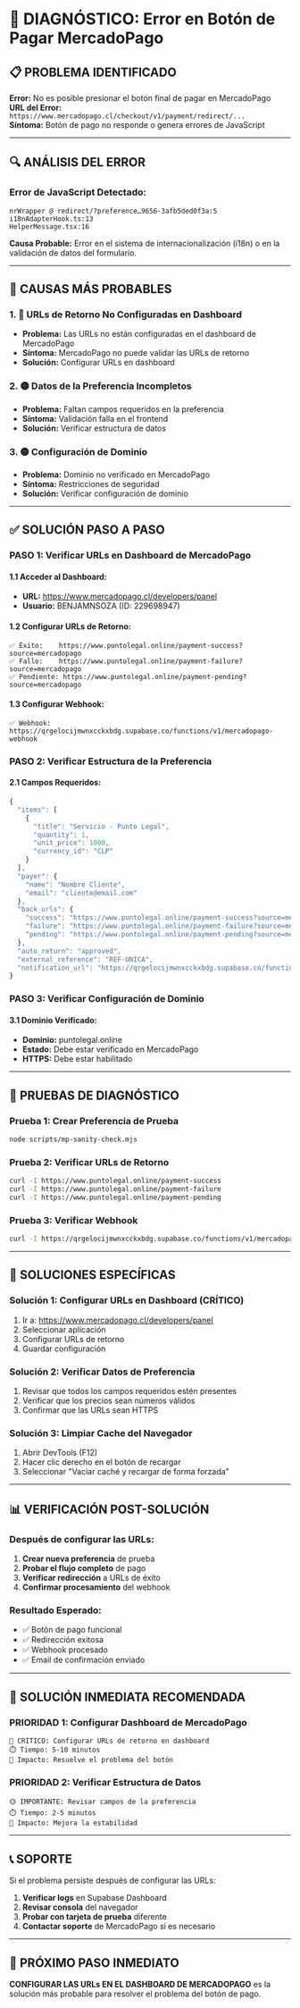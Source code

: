 # 🚨 DIAGNÓSTICO: Error en Botón de Pagar MercadoPago

## 📋 **PROBLEMA IDENTIFICADO**

**Error:** No es posible presionar el botón final de pagar en MercadoPago  
**URL del Error:** `https://www.mercadopago.cl/checkout/v1/payment/redirect/...`  
**Síntoma:** Botón de pago no responde o genera errores de JavaScript

---

## 🔍 **ANÁLISIS DEL ERROR**

### **Error de JavaScript Detectado:**
```
nrWrapper @ redirect/?preference…9656-3afb5ded0f3a:5
i18nAdapterHook.ts:13
HelperMessage.tsx:16
```

**Causa Probable:** Error en el sistema de internacionalización (i18n) o en la validación de datos del formulario.

---

## 🎯 **CAUSAS MÁS PROBABLES**

### **1. 🔴 URLs de Retorno No Configuradas en Dashboard**
- **Problema:** Las URLs no están configuradas en el dashboard de MercadoPago
- **Síntoma:** MercadoPago no puede validar las URLs de retorno
- **Solución:** Configurar URLs en dashboard

### **2. 🟡 Datos de la Preferencia Incompletos**
- **Problema:** Faltan campos requeridos en la preferencia
- **Síntoma:** Validación falla en el frontend
- **Solución:** Verificar estructura de datos

### **3. 🟡 Configuración de Dominio**
- **Problema:** Dominio no verificado en MercadoPago
- **Síntoma:** Restricciones de seguridad
- **Solución:** Verificar configuración de dominio

---

## ✅ **SOLUCIÓN PASO A PASO**

### **PASO 1: Verificar URLs en Dashboard de MercadoPago**

#### **1.1 Acceder al Dashboard:**
- **URL:** https://www.mercadopago.cl/developers/panel
- **Usuario:** BENJAMNSOZA (ID: 229698947)

#### **1.2 Configurar URLs de Retorno:**
```
✅ Éxito:    https://www.puntolegal.online/payment-success?source=mercadopago
✅ Fallo:    https://www.puntolegal.online/payment-failure?source=mercadopago
✅ Pendiente: https://www.puntolegal.online/payment-pending?source=mercadopago
```

#### **1.3 Configurar Webhook:**
```
✅ Webhook:  https://qrgelocijmwnxcckxbdg.supabase.co/functions/v1/mercadopago-webhook
```

### **PASO 2: Verificar Estructura de la Preferencia**

#### **2.1 Campos Requeridos:**
```javascript
{
  "items": [
    {
      "title": "Servicio - Punto Legal",
      "quantity": 1,
      "unit_price": 1000,
      "currency_id": "CLP"
    }
  ],
  "payer": {
    "name": "Nombre Cliente",
    "email": "cliente@email.com"
  },
  "back_urls": {
    "success": "https://www.puntolegal.online/payment-success?source=mercadopago",
    "failure": "https://www.puntolegal.online/payment-failure?source=mercadopago",
    "pending": "https://www.puntolegal.online/payment-pending?source=mercadopago"
  },
  "auto_return": "approved",
  "external_reference": "REF-UNICA",
  "notification_url": "https://qrgelocijmwnxcckxbdg.supabase.co/functions/v1/mercadopago-webhook"
}
```

### **PASO 3: Verificar Configuración de Dominio**

#### **3.1 Dominio Verificado:**
- **Dominio:** puntolegal.online
- **Estado:** Debe estar verificado en MercadoPago
- **HTTPS:** Debe estar habilitado

---

## 🧪 **PRUEBAS DE DIAGNÓSTICO**

### **Prueba 1: Crear Preferencia de Prueba**
```bash
node scripts/mp-sanity-check.mjs
```

### **Prueba 2: Verificar URLs de Retorno**
```bash
curl -I https://www.puntolegal.online/payment-success
curl -I https://www.puntolegal.online/payment-failure
curl -I https://www.puntolegal.online/payment-pending
```

### **Prueba 3: Verificar Webhook**
```bash
curl -I https://qrgelocijmwnxcckxbdg.supabase.co/functions/v1/mercadopago-webhook
```

---

## 🔧 **SOLUCIONES ESPECÍFICAS**

### **Solución 1: Configurar URLs en Dashboard (CRÍTICO)**
1. Ir a: https://www.mercadopago.cl/developers/panel
2. Seleccionar aplicación
3. Configurar URLs de retorno
4. Guardar configuración

### **Solución 2: Verificar Datos de Preferencia**
1. Revisar que todos los campos requeridos estén presentes
2. Verificar que los precios sean números válidos
3. Confirmar que las URLs sean HTTPS

### **Solución 3: Limpiar Cache del Navegador**
1. Abrir DevTools (F12)
2. Hacer clic derecho en el botón de recargar
3. Seleccionar "Vaciar caché y recargar de forma forzada"

---

## 📊 **VERIFICACIÓN POST-SOLUCIÓN**

### **Después de configurar las URLs:**
1. **Crear nueva preferencia** de prueba
2. **Probar el flujo completo** de pago
3. **Verificar redirección** a URLs de éxito
4. **Confirmar procesamiento** del webhook

### **Resultado Esperado:**
- ✅ Botón de pago funcional
- ✅ Redirección exitosa
- ✅ Webhook procesado
- ✅ Email de confirmación enviado

---

## 🚨 **SOLUCIÓN INMEDIATA RECOMENDADA**

### **PRIORIDAD 1: Configurar Dashboard de MercadoPago**
```
🔴 CRÍTICO: Configurar URLs de retorno en dashboard
⏱️ Tiempo: 5-10 minutos
🎯 Impacto: Resuelve el problema del botón
```

### **PRIORIDAD 2: Verificar Estructura de Datos**
```
🟡 IMPORTANTE: Revisar campos de la preferencia
⏱️ Tiempo: 2-5 minutos
🎯 Impacto: Mejora la estabilidad
```

---

## 📞 **SOPORTE**

Si el problema persiste después de configurar las URLs:
1. **Verificar logs** en Supabase Dashboard
2. **Revisar consola** del navegador
3. **Probar con tarjeta de prueba** diferente
4. **Contactar soporte** de MercadoPago si es necesario

---

## 🎯 **PRÓXIMO PASO INMEDIATO**

**CONFIGURAR LAS URLs EN EL DASHBOARD DE MERCADOPAGO** es la solución más probable para resolver el problema del botón de pago.
